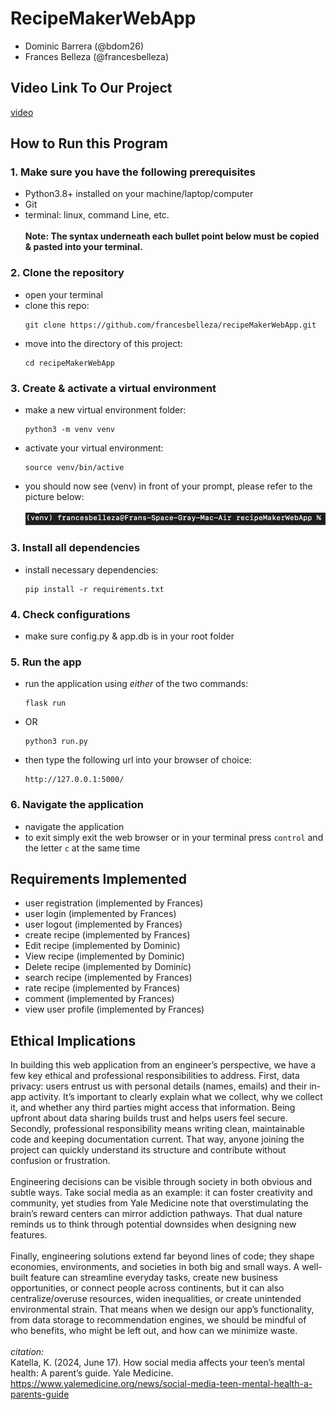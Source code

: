 # RecipeMakerWebApp
- Dominic Barrera (@bdom26)
- Frances Belleza (@francesbelleza)

## Video Link To Our Project
[video](https://www.canva.com/design/DAGnTqoB424/fbBEOV3IIsvRNi6HXebdPA/watch?utm_content=DAGnTqoB424&utm_campaign=designshare&utm_medium=link2&utm_source=uniquelinks&utlId=h33d1a31042)

## How to Run this Program <Dom>
### 1. Make sure you have the following prerequisites
- Python3.8+ installed on your machine/laptop/computer
- Git
- terminal: linux, command Line, etc. <br/>  
**Note: The syntax underneath each bullet point below must be copied & 
pasted into your terminal.**

### 2. Clone the repository
  - open your terminal
  - clone this repo:
     ```
     git clone https://github.com/francesbelleza/recipeMakerWebApp.git
  - move into the directory of this project:
      ```
      cd recipeMakerWebApp

### 3. Create & activate a virtual environment
  -  make a new virtual environment folder:
      ```
      python3 -m venv venv
  - activate your virtual environment:
     ```
     source venv/bin/active
  - you should now see (venv) in front of your prompt, please refer to the picture below: <br/>  
    ![](/images/prompt.png "venv prompt example")

### 3. Install all dependencies
   - install necessary dependencies:
     ```
     pip install -r requirements.txt

### 4. Check configurations
- make sure config.py & app.db is in your root folder

### 5. Run the app
- run the application using _either_ of the two commands:
    ```
    flask run
- OR
    ```
    python3 run.py
- then type the following url into your browser of choice:
    ```
    http://127.0.0.1:5000/

### 6. Navigate the application
- navigate the application
- to exit simply exit the web browser or in your terminal press ``control`` and 
the letter ``c`` at the same time


## Requirements Implemented
- user registration (implemented by Frances)
- user login (implemented by Frances)
- user logout (implemented by Frances)
- create recipe (implemented by Frances)
- Edit recipe (implemented by Dominic)
- View recipe (implemented by Dominic)
- Delete recipe (implemented by Dominic)
- search recipe (implemented by Frances)
- rate recipe (implemented by Frances)
- comment (implemented by Frances)
- view user profile (implemented by Frances)

## Ethical Implications <Frances>
In building this web application from an engineer’s perspective, 
we have a few key ethical and professional responsibilities to address. 
First, data privacy: users entrust us with personal details (names, emails) 
and their in-app activity. It’s important to clearly explain what we collect, 
why we collect it, and whether any third parties might access that information. 
Being upfront about data sharing builds trust and helps users feel secure. Secondly, 
professional responsibility means writing clean, maintainable code and keeping documentation 
current. That way, anyone joining the project can quickly understand its structure and contribute 
without confusion or frustration.
<br/>
<br/>
Engineering decisions can be visible through society in both obvious and subtle ways. 
Take social media as an example: it can foster creativity and community, yet studies from Yale 
Medicine note that overstimulating the brain’s reward centers can mirror addiction pathways. 
That dual nature reminds us to think through potential downsides when designing new features. 
<br/>
<br/>
Finally, engineering solutions extend far beyond lines of code; they shape economies, environments, 
and societies in both big and small ways. A well-built feature can streamline everyday tasks, create 
new business opportunities, or connect people across continents, but it can also centralize/overuse 
resources, widen inequalities, or create unintended environmental strain. That means when we design our
app’s functionality, from data storage to recommendation engines, we should be mindful of who benefits, 
who might be left out, and how can we minimize waste. 
<br/>
<br/>
*citation:* <br/>
Katella, K. (2024, June 17). How social media affects your teen’s mental health: A parent’s guide. Yale Medicine. 
https://www.yalemedicine.org/news/social-media-teen-mental-health-a-parents-guide
